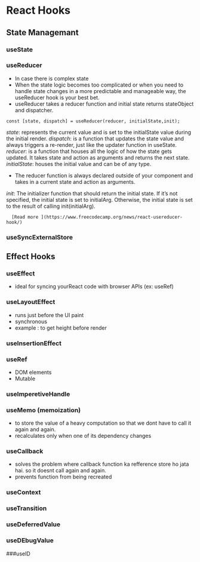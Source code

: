 # React Hooks

## State Managemant

   ### useState

   ### useReducer   

   - In case there is complex state 
   - When the state logic becomes too complicated or when you need to handle state changes in a more predictable and manageable way, the useReducer hook is your best bet.
   -  useReducer takes a reducer function and initial state
      returns stateObject and dispatcher.
   ```
   const [state, dispatch] = useReducer(reducer, initialState,init);

   ```
   *state*: represents the current value and is set to the initialState value during the initial render.
   *dispatch*: is a function that updates the state value and always triggers a re-render, just like the updater function in useState.
   *reducer*: is a function that houses all the logic of how the state gets updated. It takes state and action as arguments and returns the next state.
   *initialState*: houses the initial value and can be of any type.
   - The reducer function is always declared outside of your component and takes in a current state and action as arguments.
   
   *init*: The initializer function that should return the initial state. If it’s not specified, the initial state is set to initialArg. Otherwise, the initial state is set to the result of calling init(initialArg).
   
      [Read more ](https://www.freecodecamp.org/news/react-usereducer-hook/)

   ### useSyncExternalStore

## Effect Hooks

   ### useEffect
   - ideal for syncing yourReact code with browser APIs (ex: useRef)

   ### useLayoutEffect
   - runs just before the UI paint
   - synchronous
   - example : to get height before render

   ### useInsertionEffect



   ### useRef
   - DOM elements
   - Mutable


   ### useImperetiveHandle


   ### useMemo (memoization)
   - to store the value of a heavy computation so that we dont have to call it again and again.
   - recalculates only when one of its dependency changes

   ### useCallback
   - solves the problem where callback function ka refference store ho jata hai. so it doesnt call again and again.
   - prevents function from being recreated

   ### useContext


   ### useTransition


   ### useDeferredValue

   ### useDEbugValue

   ###useID